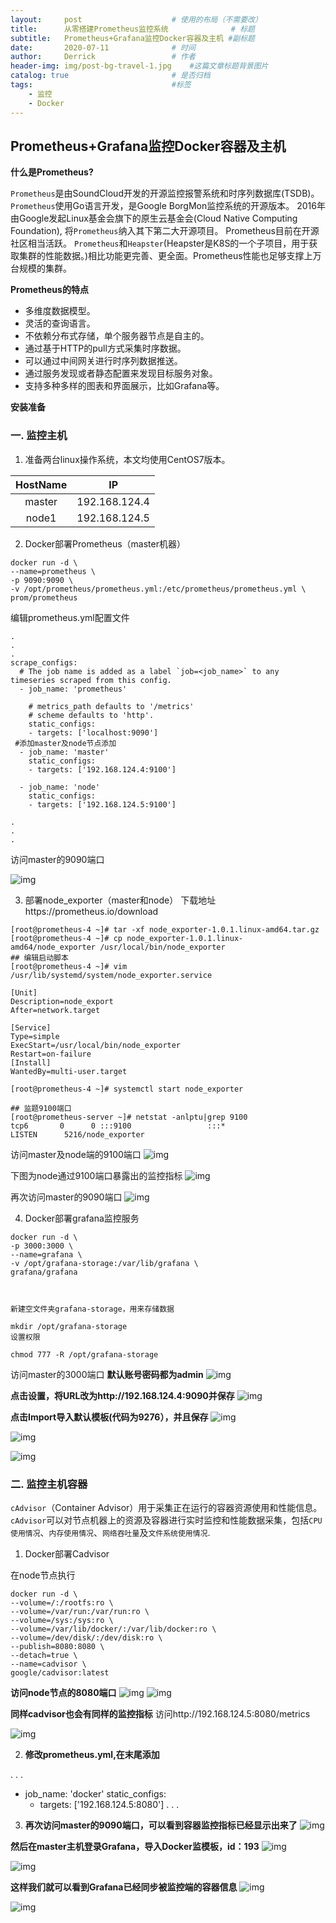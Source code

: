 ```yaml
---
layout:     post   				    # 使用的布局（不需要改）
title:      从零搭建Prometheus监控系统 				# 标题 
subtitle:   Prometheus+Grafana监控Docker容器及主机 #副标题
date:       2020-07-11 				# 时间
author:     Derrick 				# 作者
header-img: img/post-bg-travel-1.jpg 	#这篇文章标题背景图片
catalog: true 						# 是否归档
tags:								#标签
    - 监控
    - Docker
---
```


## Prometheus+Grafana监控Docker容器及主机

**什么是Prometheus?**

`Prometheus`是由SoundCloud开发的开源监控报警系统和时序列数据库(TSDB)。`Prometheus`使用Go语言开发，是Google BorgMon监控系统的开源版本。
2016年由Google发起Linux基金会旗下的原生云基金会(Cloud Native Computing Foundation), 将`Prometheus`纳入其下第二大开源项目。
Prometheus目前在开源社区相当活跃。
`Prometheus`和`Heapster`(Heapster是K8S的一个子项目，用于获取集群的性能数据。)相比功能更完善、更全面。Prometheus性能也足够支撑上万台规模的集群。


**Prometheus的特点**

* 多维度数据模型。
* 灵活的查询语言。
* 不依赖分布式存储，单个服务器节点是自主的。
* 通过基于HTTP的pull方式采集时序数据。
* 可以通过中间网关进行时序列数据推送。
* 通过服务发现或者静态配置来发现目标服务对象。
* 支持多种多样的图表和界面展示，比如Grafana等。



**安装准备**
### 一. 监控主机



1. 准备两台linux操作系统，本文均使用CentOS7版本。

|  HostName| IP  |
| :----: | :----: | 
| master  | 192.168.124.4 |
| node1  | 192.168.124.5 |



2. Docker部署Prometheus（master机器）

```shell
docker run -d \
--name=prometheus \
-p 9090:9090 \
-v /opt/prometheus/prometheus.yml:/etc/prometheus/prometheus.yml \
prom/prometheus
```

编辑prometheus.yml配置文件
```shell
.
.
.
scrape_configs:
  # The job name is added as a label `job=<job_name>` to any timeseries scraped from this config.
  - job_name: 'prometheus'

    # metrics_path defaults to '/metrics'
    # scheme defaults to 'http'.
    static_configs:
    - targets: ['localhost:9090']
 #添加master及node节点添加
  - job_name: 'master'
    static_configs:
    - targets: ['192.168.124.4:9100']
  
  - job_name: 'node'
    static_configs:
    - targets: ['192.168.124.5:9100']

.
.
.
```





访问master的9090端口

![img](/img/2020-07-11-prometheus/prometheus1.png)

3. 部署node_exporter（master和node）
下载地址https://prometheus.io/download


```shell
[root@prometheus-4 ~]# tar -xf node_exporter-1.0.1.linux-amd64.tar.gz
[root@prometheus-4 ~]# cp node_exporter-1.0.1.linux-amd64/node_exporter /usr/local/bin/node_exporter
## 编辑启动脚本
[root@prometheus-4 ~]# vim /usr/lib/systemd/system/node_exporter.service

[Unit]
Description=node_export
After=network.target
 
[Service]
Type=simple
ExecStart=/usr/local/bin/node_exporter
Restart=on-failure
[Install]
WantedBy=multi-user.target

[root@prometheus-4 ~]# systemctl start node_exporter

## 监题9100端口
[root@prometheus-server ~]# netstat -anlptu|grep 9100
tcp6       0      0 :::9100                 :::*                    LISTEN      5216/node_exporter  
```

访问master及node端的9100端口
![img](/img/2020-07-11-prometheus/node_exporter1.png)

下图为node通过9100端口暴露出的监控指标
![img](/img/2020-07-11-prometheus/node_exporter2.png)

再次访问master的9090端口
![img](/img/2020-07-11-prometheus/prometheus2.png)




4. Docker部署grafana监控服务

```shell
docker run -d \
-p 3000:3000 \
--name=grafana \
-v /opt/grafana-storage:/var/lib/grafana \
grafana/grafana



新建空文件夹grafana-storage，用来存储数据

mkdir /opt/grafana-storage
设置权限

chmod 777 -R /opt/grafana-storage
```

访问master的3000端口
**默认账号密码都为admin**
![img](/img/2020-07-11-prometheus/Grafana1.png)

**点击设置，将URL改为http://192.168.124.4:9090并保存**
![img](/img/2020-07-11-prometheus/Grafana2.png)

**点击Import导入默认模板(代码为9276），并且保存**
![img](/img/2020-07-11-prometheus/Grafana3.png)


![img](/img/2020-07-11-prometheus/Grafana4.png)



![img](/img/2020-07-11-prometheus/Grafana5.png)




### 二. 监控主机容器
`cAdvisor`（Container Advisor）用于采集正在运行的容器资源使用和性能信息。
`cAdvisor`可以对节点机器上的资源及容器进行实时监控和性能数据采集，包括`CPU使用情况`、`内存使用情况`、`网络吞吐量`及`文件系统使用情况`.


1. Docker部署Cadvisor


在node节点执行

```shell
docker run -d \
--volume=/:/rootfs:ro \
--volume=/var/run:/var/run:ro \
--volume=/sys:/sys:ro \
--volume=/var/lib/docker/:/var/lib/docker:ro \
--volume=/dev/disk/:/dev/disk:ro \
--publish=8080:8080 \
--detach=true \
--name=cadvisor \
google/cadvisor:latest
```
**访问node节点的8080端口**
![img](/img/2020-07-11-prometheus/cadvisor1.png)
![img](/img/2020-07-11-prometheus/cadvisor2.png)

**同样cadvisor也会有同样的监控指标**
访问http://192.168.124.5:8080/metrics

![img](/img/2020-07-11-prometheus/cadvisor3.png)




2. **修改prometheus.yml,在末尾添加**

.
.
.
  - job_name: 'docker'
    static_configs:
    - targets: ['192.168.124.5:8080']
.
.
.


3. **再次访问master的9090端口，可以看到容器监控指标已经显示出来了**
![img](/img/2020-07-11-prometheus/cadvisor4.png)


**然后在master主机登录Grafana，导入Docker监模板，id：193**
![img](/img/2020-07-11-prometheus/Grafana6.png)

![img](/img/2020-07-11-prometheus/Grafana7.png)

**这样我们就可以看到Grafana已经同步被监控端的容器信息**
![img](/img/2020-07-11-prometheus/Grafana8.png)

![img](/img/2020-07-11-prometheus/Grafana9.png)
